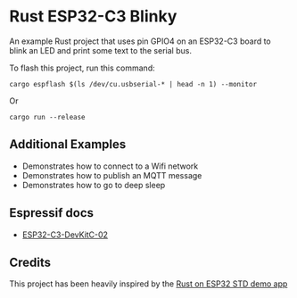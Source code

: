 # Rust ESP32-C3 Blinky

An example Rust project that uses pin GPIO4 on an ESP32-C3 board to blink an LED and print some text to the serial bus.

To flash this project, run this command:

    cargo espflash $(ls /dev/cu.usbserial-* | head -n 1) --monitor

Or

    cargo run --release

## Additional Examples

* Demonstrates how to connect to a Wifi network
* Demonstrates how to publish an MQTT message
* Demonstrates how to go to deep sleep

## Espressif docs

* [ESP32-C3-DevKitC-02](https://docs.espressif.com/projects/esp-dev-kits/en/latest/esp32c3/esp32-c3-devkitc-02/user_guide.html#hardware-reference)

## Credits

This project has been heavily inspired by the [Rust on ESP32 STD demo app](https://github.com/ivmarkov/rust-esp32-std-demo#rust-on-esp32-std-demo-app)
